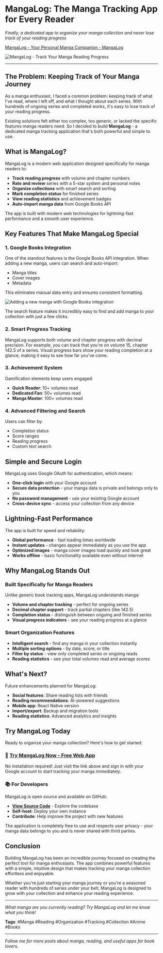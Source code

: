# MangaLog: The Manga Tracking App for Every Reader

*Finally, a dedicated app to organize your manga collection and never lose track of your reading progress*

[MangaLog - Your Personal Manga Companion - MangaLog](https://mangalogs.com/)

![MangaLog - Track Your Manga Reading Progress](../public/ogp-image.png)

---

## The Problem: Keeping Track of Your Manga Journey

As a manga enthusiast, I faced a common problem: keeping track of what I've read, where I left off, and what I thought about each series. With hundreds of ongoing series and completed works, it's easy to lose track of your reading progress.

Existing solutions felt either too complex, too generic, or lacked the specific features manga readers need. So I decided to build **MangaLog** - a dedicated manga tracking application that's both powerful and simple to use.

## What is MangaLog?

MangaLog is a modern web application designed specifically for manga readers to:

- **Track reading progress** with volume and chapter numbers
- **Rate and review** series with a 5-star system and personal notes
- **Organize collections** with smart search and sorting
- **Mark completion status** for finished series
- **View reading statistics** and achievement badges
- **Auto-import manga data** from Google Books API

The app is built with modern web technologies for lightning-fast performance and a smooth user experience.

## Key Features That Make MangaLog Special

### 1. Google Books Integration

One of the standout features is the Google Books API integration. When adding a new manga, users can search and auto-import:

- Manga titles
- Cover images
- Metadata

This eliminates manual data entry and ensures consistent formatting.

![Adding a new manga with Google Books integration](../public/images/add-new-manga.png)

The search feature makes it incredibly easy to find and add manga to your collection with just a few clicks.

### 2. Smart Progress Tracking

MangaLog supports both volume and chapter progress with decimal precision. For example, you can track that you're on volume 15, chapter 142.5 of a series. Visual progress bars show your reading completion at a glance, making it easy to see how far you've come.

### 3. Achievement System

Gamification elements keep users engaged:

- **Quick Reader**: 10+ volumes read
- **Dedicated Fan**: 50+ volumes read  
- **Manga Master**: 100+ volumes read

### 4. Advanced Filtering and Search

Users can filter by:
- Completion status
- Score ranges
- Reading progress
- Custom text search

## Simple and Secure Login

MangaLog uses Google OAuth for authentication, which means:
- **One-click login** with your Google account
- **Secure data protection** - your manga data is private and belongs only to you
- **No password management** - use your existing Google account
- **Cross-device sync** - access your collection from any device

## Lightning-Fast Performance

The app is built for speed and reliability:
- **Global performance** - fast loading times worldwide
- **Instant updates** - changes appear immediately as you use the app
- **Optimized images** - manga cover images load quickly and look great
- **Works offline** - basic functionality available even without internet

## Why MangaLog Stands Out

### Built Specifically for Manga Readers

Unlike generic book tracking apps, MangaLog understands manga:
- **Volume and chapter tracking** - perfect for ongoing series
- **Decimal chapter support** - track partial chapters (like 142.5)
- **Completion status** - distinguish between ongoing and finished series
- **Visual progress indicators** - see your reading progress at a glance

### Smart Organization Features

- **Intelligent search** - find any manga in your collection instantly
- **Multiple sorting options** - by date, score, or title
- **Filter by status** - view only completed series or ongoing reads
- **Reading statistics** - see your total volumes read and average scores

## What's Next?

Future enhancements planned for MangaLog:

- **Social features**: Share reading lists with friends
- **Reading recommendations**: AI-powered suggestions
- **Mobile app**: React Native version
- **Import/export**: Backup and migration tools
- **Reading statistics**: Advanced analytics and insights

## Try MangaLog Today

Ready to organize your manga collection? Here's how to get started:

### 🚀 **[Try MangaLog Now - Free Web App](https://mangalogs.com)**

No installation required! Just visit the link above and sign in with your Google account to start tracking your manga immediately.

### 📚 **For Developers**

MangaLog is open source and available on GitHub:

- **[View Source Code](https://github.com/atman-33/manga-log)** - Explore the codebase
- **Self-host**: Deploy your own instance
- **Contribute**: Help improve the project with new features

The application is completely free to use and respects user privacy - your manga data belongs to you and is never shared with third parties.

## Conclusion

Building MangaLog has been an incredible journey focused on creating the perfect tool for manga enthusiasts. The app combines powerful features with a simple, intuitive design that makes tracking your manga collection effortless and enjoyable.

Whether you're just starting your manga journey or you're a seasoned reader with hundreds of series under your belt, MangaLog is designed to grow with your collection and enhance your reading experience.

---

*What manga are you currently reading? Try MangaLog and let me know what you think!*

**Tags**: #Manga #Reading #Organization #Tracking #Collection #Anime #Books

---

*Follow me for more posts about manga, reading, and useful apps for book lovers.*